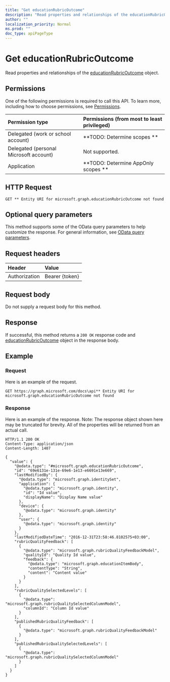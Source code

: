 ```yaml
---
title: "Get educationRubricOutcome"
description: "Read properties and relationships of the educationRubricOutcome object."
author: ""
localization_priority: Normal
ms.prod: ""
doc_type: apiPageType
---
```


# Get educationRubricOutcome

Read properties and relationships of the [educationRubricOutcome](../resources/educationrubricoutcome.md) object.

## Permissions
One of the following permissions is required to call this API. To learn more, including how to choose permissions, see [Permissions](/concepts/permissions-reference.md).

|Permission type|Permissions (from most to least privileged)|
|:---|:---|
|Delegated (work or school account)|**TODO: Determine scopes **|
|Delegated (personal Microsoft account)|Not supported.|
|Application|**TODO: Determine AppOnly scopes **|

## HTTP Request
<!-- {
  "blockType": "ignored"
}
-->
``` http
GET ** Entity URI for microsoft.graph.educationRubricOutcome not found
```

## Optional query parameters
This method supports some of the OData query parameters to help customize the response. For general information, see [OData query parameters](/graph/query-parameters).

## Request headers
|Header|Value|
|:---|:---|
|Authorization|Bearer {token}|

## Request body
Do not supply a request body for this method.

## Response
If successful, this method returns a `200 OK` response code and [educationRubricOutcome](../resources/educationrubricoutcome.md) object in the response body.

## Example

### Request
Here is an example of the request.
<!-- {
  "blockType": "request",
  "name": "get_educationrubricoutcome"
}
-->
``` http
GET https://graph.microsoft.com/docs\api** Entity URI for microsoft.graph.educationRubricOutcome not found
```

### Response
Here is an example of the response. Note: The response object shown here may be truncated for brevity. All of the properties will be returned from an actual call.
<!-- {
  "blockType": "response",
  "truncated": true,
  "@odata.type": "microsoft.graph.educationRubricOutcome"
}
-->
``` http
HTTP/1.1 200 OK
Content-Type: application/json
Content-Length: 1407

{
  "value": {
    "@odata.type": "#microsoft.graph.educationRubricOutcome",
    "id": "69e6131e-131e-69e6-1e13-e6691e13e669",
    "lastModifiedBy": {
      "@odata.type": "microsoft.graph.identitySet",
      "application": {
        "@odata.type": "microsoft.graph.identity",
        "id": "Id value",
        "displayName": "Display Name value"
      },
      "device": {
        "@odata.type": "microsoft.graph.identity"
      },
      "user": {
        "@odata.type": "microsoft.graph.identity"
      }
    },
    "lastModifiedDateTime": "2016-12-31T23:58:46.8102575+03:00",
    "rubricQualityFeedback": [
      {
        "@odata.type": "microsoft.graph.rubricQualityFeedbackModel",
        "qualityId": "Quality Id value",
        "feedback": {
          "@odata.type": "microsoft.graph.educationItemBody",
          "contentType": "String",
          "content": "Content value"
        }
      }
    ],
    "rubricQualitySelectedLevels": [
      {
        "@odata.type": "microsoft.graph.rubricQualitySelectedColumnModel",
        "columnId": "Column Id value"
      }
    ],
    "publishedRubricQualityFeedback": [
      {
        "@odata.type": "microsoft.graph.rubricQualityFeedbackModel"
      }
    ],
    "publishedRubricQualitySelectedLevels": [
      {
        "@odata.type": "microsoft.graph.rubricQualitySelectedColumnModel"
      }
    ]
  }
}
```

